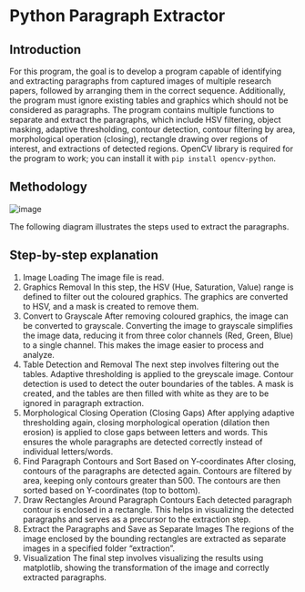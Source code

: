# Python Paragraph Extractor
## Introduction
For this program, the goal is to develop a program capable of identifying and extracting paragraphs from captured images of multiple research papers, followed by arranging them in the correct sequence. Additionally, the program must ignore existing tables and graphics which should not be considered as paragraphs. The program contains multiple functions to separate and extract the paragraphs, which include HSV filtering, object masking, adaptive thresholding, contour detection, contour filtering by area, morphological operation (closing), rectangle drawing over regions of interest, and extractions of detected regions. OpenCV library is required for the program to work; you can install it with `pip install opencv-python`.

## Methodology
 ![image](https://github.com/user-attachments/assets/f959bb9b-9607-40b8-b50e-795bfe7d92bf)

The following diagram illustrates the steps used to extract the paragraphs. 

## Step-by-step explanation
1)	Image Loading
The image file is read.
2)	Graphics Removal
In this step, the HSV (Hue, Saturation, Value) range is defined to filter out the coloured graphics. The graphics are converted to HSV, and a mask is created to remove them. 
3)	Convert to Grayscale
After removing coloured graphics, the image can be converted to grayscale. Converting the image to grayscale simplifies the image data, reducing it from three color channels (Red, Green, Blue) to a single channel. This makes the image easier to process and analyze.
4)	Table Detection and Removal
The next step involves filtering out the tables. Adaptive thresholding is applied to the greyscale image. Contour detection is used to detect the outer boundaries of the tables. A mask is created, and the tables are then filled with white as they are to be ignored in paragraph extraction.
5)	Morphological Closing Operation (Closing Gaps)
After applying adaptive thresholding again, closing morphological operation (dilation then erosion) is applied to close gaps between letters and words. This ensures the whole paragraphs are detected correctly instead of individual letters/words.
6)	Find Paragraph Contours and Sort Based on Y-coordinates
After closing, contours of the paragraphs are detected again. Contours are filtered by area, keeping only contours greater than 500. The contours are then sorted based on Y-coordinates (top to bottom). 
7)	Draw Rectangles Around Paragraph Contours
Each detected paragraph contour is enclosed in a rectangle. This helps in visualizing the detected paragraphs and serves as a precursor to the extraction step.
8)	Extract the Paragraphs and Save as Separate Images
The regions of the image enclosed by the bounding rectangles are extracted as separate images in a specified folder “extraction”.
9)	Visualization
The final step involves visualizing the results using matplotlib, showing the transformation of the image and correctly extracted paragraphs.

